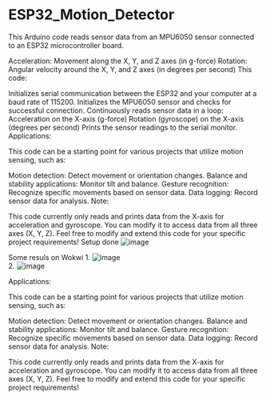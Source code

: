 # ESP32_Motion_Detector
This Arduino code reads sensor data from an MPU6050 sensor connected to an ESP32 microcontroller board.



Acceleration: Movement along the X, Y, and Z axes (in g-force)
Rotation: Angular velocity around the X, Y, and Z axes (in degrees per second)
This code:

Initializes serial communication between the ESP32 and your computer at a baud rate of 115200.
Initializes the MPU6050 sensor and checks for successful connection.
Continuously reads sensor data in a loop:
Acceleration on the X-axis (g-force)
Rotation (gyroscope) on the X-axis (degrees per second)
Prints the sensor readings to the serial monitor.
Applications:

This code can be a starting point for various projects that utilize motion sensing, such as:

Motion detection: Detect movement or orientation changes.
Balance and stability applications: Monitor tilt and balance.
Gesture recognition: Recognize specific movements based on sensor data.
Data logging: Record sensor data for analysis.
Note:

This code currently only reads and prints data from the X-axis for acceleration and gyroscope. You can modify it to access data from all three axes (X, Y, Z).
Feel free to modify and extend this code for your specific project requirements!
Setup done
![image](https://github.com/guptuv/ESP32_Motion_Detector/assets/116263507/3beb5457-6cda-493c-8ef2-fbfd2c2d319a)

Some resuls on Wokwi
1.
![image](https://github.com/guptuv/ESP32_Motion_Detector/assets/116263507/b073072b-b836-4c79-8f56-32ac5a874961)
<br>
2.
![image](https://github.com/guptuv/ESP32_Motion_Detector/assets/116263507/64d3d08e-9177-4a3d-8c5a-1f7d00e3d550)

Applications:

This code can be a starting point for various projects that utilize motion sensing, such as:

Motion detection: Detect movement or orientation changes.
Balance and stability applications: Monitor tilt and balance.
Gesture recognition: Recognize specific movements based on sensor data.
Data logging: Record sensor data for analysis.
Note:

This code currently only reads and prints data from the X-axis for acceleration and gyroscope. You can modify it to access data from all three axes (X, Y, Z).
Feel free to modify and extend this code for your specific project requirements!
